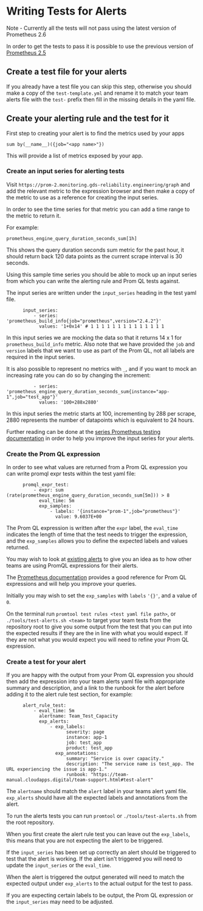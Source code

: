 # Writing Tests for Alerts

Note - Currently all the tests will not pass using the latest version of Prometheus 2.6

In order to get the tests to pass it is possible to use the previous version of [Prometheus 2.5](https://github.com/prometheus/prometheus/releases/tag/v2.5.0)

## Create a test file for your alerts

If you already have a test file you can skip this step, otherwise you should make a copy of the `test-template.yml` and rename it to match your team alerts file with the `test-` prefix then fill in the missing details in the yaml file.

## Create your alerting rule and the test for it

First step to creating your alert is to find the metrics used by your apps

`sum by(__name__)({job="<app name>"})`

This will provide a list of metrics exposed by your app.

### Create an input series for alerting tests

Visit `https://prom-2.monitoring.gds-reliability.engineering/graph` and add the relevant metric to the expression browser and then make a copy of the metric to use as a reference for creating the input series.

In order to see the time series for that metric you can add a time range to the metric to return it. 

For example: 

`prometheus_engine_query_duration_seconds_sum[1h]`

This shows the query duration seconds sum metric for the past hour, it should return back 120 data points as the current scrape interval is 30 seconds.

Using this sample time series you should be able to mock up an input series from which you can write the alerting rule and Prom QL tests against.

The input series are written under the `input_series` heading in the test yaml file.

```
      input_series:
          - series: 'prometheus_build_info{job="prometheus",version="2.4.2"}'
            values: '1+0x14' # 1 1 1 1 1 1 1 1 1 1 1 1 1 1
```

In this input series we are mocking the data so that it returns 14 x 1 for `prometheus_build_info` metric. Also note that we have provided the `job` and `version` labels that we want to use as part of the Prom QL, not all labels are required in the input series.

It is also possible to represent no metrics with `_`, and if you want to mock an increasing rate you can do so by changing the increment:

```
          - series: 'prometheus_engine_query_duration_seconds_sum{instance="app-1",job="test_app"}'
            values: '100+288x2880'
```

In this input series the metric starts at 100, incrementing by 288 per scrape, 2880 represents the number of datapoints which is equivalent to 24 hours.

Further reading can be done at the [series Prometheus testing documentation][] in order to help you improve the input series for your alerts.

### Create the Prom QL expression

In order to see what values are returned from a Prom QL expression you can write promql expr tests within the test yaml file:

```
      promql_expr_test:
          - expr: sum (rate(prometheus_engine_query_duration_seconds_sum[5m])) > 8
            eval_time: 5m
            exp_samples:
                - labels: '{instance="prom-1",job="prometheus"}'
                  value: 9.6037E+00
```

The Prom QL expression is written after the `expr` label, the `eval_time` indicates the length of time that the test needs to trigger the expression, and the `exp_samples` allows you to define the expected labels and values returned.

You may wish to look at [existing alerts][] to give you an idea as to how other teams are using PromQL expressions for their alerts. 

The [Prometheus documentation][] provides a good reference for Prom QL expressions and will help you improve your queries.

Initially you may wish to set the `exp_samples` with `labels` `'{}'`, and a value of `0`.

On the terminal run `promtool test rules <test yaml file path>`, or `./tools/test-alerts.sh <team>` to target your team tests from the repository root to give you some output from the test that you can put into the expected results if they are the in line with what you would expect. If they are not what you would expect you will need to refine your Prom QL expression.

### Create a test for your alert

If you are happy with the output from your Prom QL expression you should then add the expression into your team alerts yaml file with appropriate summary and description, and a link to the runbook for the alert before adding it to the alert rule test section, for example:

```
      alert_rule_test:
          - eval_time: 5m
            alertname: Team_Test_Capacity
            exp_alerts:
                - exp_labels:
                      severity: page
                      instance: app-1
                      job: test_app
                      product: test_app
                  exp_annotations:
                      summary: "Service is over capacity."
                      description: "The service name is test_app. The URL experiencing the issue is app-1."
                      runbook: "https://team-manual.cloudapps.digital/team-support.html#test-alert"
```

The `alertname` should match the `alert` label in your teams alert yaml file.
`exp_alerts` should have all the expected labels and annotations from the alert.

To run the alerts tests you can run `promtool` or `./tools/test-alerts.sh` from the root repository.

When you first create the alert rule test you can leave out the `exp_labels`, this means that you are not expecting the alert to be triggered. 

If the `input_series` has been set up correctly an alert should be triggered to test that the alert is working. If the alert isn't triggered you will need to update the `input_series` or the `eval_time`. 

When the alert is triggered the output generated will need to match the expected output under `exp_alerts` to the actual output for the test to pass. 

If you are expecting certain labels to be output, the Prom QL expression or the `input_series` may need to be adjusted.

[existing alerts]: https://github.com/alphagov/prometheus-aws-configuration-beta/tree/master/terraform/projects/app-ecs-services/config/alerts
[Prometheus documentation]: https://prometheus.io/docs/prometheus/latest/querying/basics/
[series Prometheus testing documentation]: https://github.com/prometheus/prometheus/blob/master/docs/configuration/unit_testing_rules.md#series
